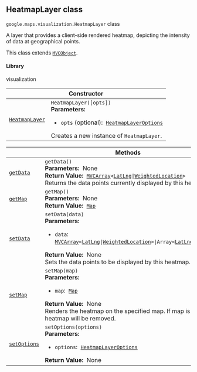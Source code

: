 
<h2 id="HeatmapLayer">HeatmapLayer class</h2>
<p>
<code><span itemprop="path">google.maps.visualization</span>.<span itemprop="name">HeatmapLayer</span></code>
class
</p>
<p>A layer that provides a client-side rendered heatmap, depicting the intensity of data at geographical points.</p>
<p>This class extends
<code><a href="MVCObject.md">MVCObject</a></code>.
</p>
<h4>Library</h4>
<p>visualization</p>
<div class="devsite-table-wrapper"><table class="constructors responsive" summary="class HeatmapLayer - Constructor">
<thead>
<tr><th colspan="2" id="HeatmapLayer.constructor">Constructor</th>
</tr></thead>
<tbody>
<tr>
<td><code><a class="secret-link" href="#HeatmapLayer.constructor"><span>HeatmapLayer</span></a></code></td>
<td><div><code>HeatmapLayer([opts])</code></div>
<div class="desc"><strong>Parameters:</strong>&nbsp; <ul>
<li><code>opts</code> (optional):&nbsp; <code><a href="HeatmapLayerOptions.md">HeatmapLayerOptions</a></code></li>
</ul></div>
<div class="desc">Creates a new instance of <code>HeatmapLayer</code>.</div></td>
</tr>
</tbody>
</table></div>
<div class="devsite-table-wrapper"><table class="methods responsive" summary="class HeatmapLayer - Methods">
<thead>
<tr><th colspan="2">Methods</th>
</tr></thead>
<tbody>
<tr id="HeatmapLayer.getData">
<td itemprop="property"><code><a class="secret-link" href="#HeatmapLayer.getData"><span>getData</span></a></code></td>
<td><div><code>getData()</code></div>
<div class="desc"><strong>Parameters:</strong>&nbsp; None</div>
<div class="desc"><strong>Return Value:</strong>&nbsp; <code><a href="MVCArray.md">MVCArray</a>&lt;<a href="LatLng.md">LatLng</a>|<a href="WeightedLocation.md">WeightedLocation</a>&gt;</code></div>
<div class="desc">Returns the data points currently displayed by this heatmap.</div></td>
</tr>
<tr id="HeatmapLayer.getMap">
<td itemprop="property"><code><a class="secret-link" href="#HeatmapLayer.getMap"><span>getMap</span></a></code></td>
<td><div><code>getMap()</code></div>
<div class="desc"><strong>Parameters:</strong>&nbsp; None</div>
<div class="desc"><strong>Return Value:</strong>&nbsp; <code><a href="Map.md">Map</a></code></div>
<div class="desc"></div></td>
</tr>
<tr id="HeatmapLayer.setData">
<td itemprop="property"><code><a class="secret-link" href="#HeatmapLayer.setData"><span>setData</span></a></code></td>
<td><div><code>setData(data)</code></div>
<div class="desc"><strong>Parameters:</strong>&nbsp; <ul>
<li><code>data</code>:&nbsp; <code><a href="MVCArray.md">MVCArray</a>&lt;<a href="LatLng.md">LatLng</a>|<a href="WeightedLocation.md">WeightedLocation</a>&gt;|Array&lt;<a href="LatLng.md">LatLng</a>|<a href="WeightedLocation.md">WeightedLocation</a>&gt;</code></li>
</ul></div>
<div class="desc"><strong>Return Value:</strong>&nbsp; None</div>
<div class="desc">Sets the data points to be displayed by this heatmap.</div></td>
</tr>
<tr id="HeatmapLayer.setMap">
<td itemprop="property"><code><a class="secret-link" href="#HeatmapLayer.setMap"><span>setMap</span></a></code></td>
<td><div><code>setMap(map)</code></div>
<div class="desc"><strong>Parameters:</strong>&nbsp; <ul>
<li><code>map</code>:&nbsp; <code><a href="Map.md">Map</a></code></li>
</ul></div>
<div class="desc"><strong>Return Value:</strong>&nbsp; None</div>
<div class="desc">Renders the heatmap on the specified map. If map is set to null, the heatmap will be removed.</div></td>
</tr>
<tr id="HeatmapLayer.setOptions">
<td itemprop="property"><code><a class="secret-link" href="#HeatmapLayer.setOptions"><span>setOptions</span></a></code></td>
<td><div><code>setOptions(options)</code></div>
<div class="desc"><strong>Parameters:</strong>&nbsp; <ul>
<li><code>options</code>:&nbsp; <code><a href="HeatmapLayerOptions.md">HeatmapLayerOptions</a></code></li>
</ul></div>
<div class="desc"><strong>Return Value:</strong>&nbsp; None</div>
<div class="desc"></div></td>
</tr>
</tbody>
</table></div>
